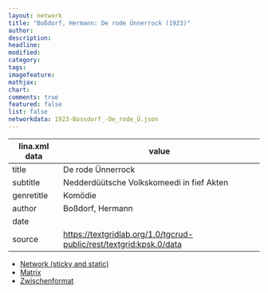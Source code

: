 ```yaml
---
layout: network
title: "Boßdorf, Hermann: De rode Ünnerrock (1923)"
author:
description:
headline:
modified:
category:
tags:
imagefeature: 
mathjax: 
chart: 
comments: true
featured: false
list: false
networkdata: 1923-Bossdorf_-De_rode_Ü.json
---
```

lina.xml data  | value
------------- | -------------
title|De rode Ünnerrock
subtitle|Nedderdüütsche Volkskomeedi in fief Akten
genretitle|Komödie
author|Boßdorf, Hermann
date|
source|https://textgridlab.org/1.0/tgcrud-public/rest/textgrid:kpsk.0/data


* [Network (sticky and static)](/network419)
* [Matrix](/matrix419)
* [Zwischenformat](/lina419 )

